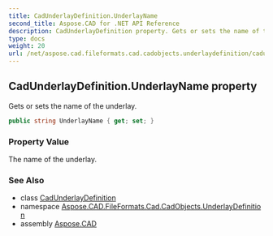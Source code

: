 ```yaml
---
title: CadUnderlayDefinition.UnderlayName
second_title: Aspose.CAD for .NET API Reference
description: CadUnderlayDefinition property. Gets or sets the name of the underlay
type: docs
weight: 20
url: /net/aspose.cad.fileformats.cad.cadobjects.underlaydefinition/cadunderlaydefinition/underlayname/
---
```

## CadUnderlayDefinition.UnderlayName property

Gets or sets the name of the underlay.

```csharp
public string UnderlayName { get; set; }
```

### Property Value

The name of the underlay.

### See Also

* class [CadUnderlayDefinition](../)
* namespace [Aspose.CAD.FileFormats.Cad.CadObjects.UnderlayDefinition](../../../aspose.cad.fileformats.cad.cadobjects.underlaydefinition/)
* assembly [Aspose.CAD](../../../)


